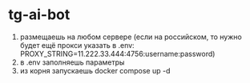 # tg-ai-bot

1. размещаешь на любом сервере (если на российском, то нужно будет ещё прокси указать в .env: PROXY_STRING=11.222.33.444:4756:username:password)
1. в .env заполняешь параметры
1. из корня запускаешь docker compose up -d